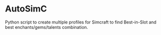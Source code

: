 AutoSimC
========

Python script to create multiple profiles for Simcraft to find Best-in-Slot and best enchants/gems/talents combination.

